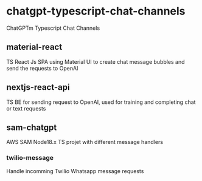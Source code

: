 # chatgpt-typescript-chat-channels
ChatGPTm Typescript Chat Channels


## material-react
TS React Js SPA using Material UI to create chat message bubbles and send the requests to OpenAI

## nextjs-react-api
TS BE for sending request to OpenAI, used for training and completing chat or text requests

## sam-chatgpt
AWS SAM Node18.x TS projet with different message handlers

### twilio-message
Handle incomming Twilio Whatsapp message requests